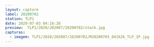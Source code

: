 ```yaml
---
layout: capture
label: 20200702
station: TLP1
date: 2020-07-03 04:16:26
preview:  TLP1/2020/202007/20200702/stack.jpg
capturas:
  - imagem: TLP1/2020/202007/20200702/M20200703_041626_TLP_1P.jpg
---
```

